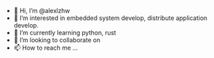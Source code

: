 - 👋 Hi, I’m @alexlzhw
- 👀 I’m interested in embedded system develop, distribute application develop.
- 🌱 I’m currently learning python, rust
- 💞️ I’m looking to collaborate on 
- 📫 How to reach me ...

<!---
alexlzhw/alexlzhw is a ✨ special ✨ repository because its `README.md` (this file) appears on your GitHub profile.
You can click the Preview link to take a look at your changes.
--->
